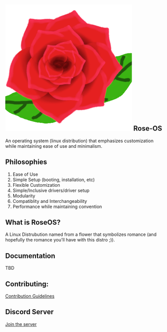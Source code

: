 ## ![logo](https://raw.githubusercontent.com/Rose-OS/Desktop-Rose/master/rose1.png) Rose-OS

An operating system (linux distribution) that emphasizes customization while maintaining ease of use and minimalism.

## Philosophies

1. Ease of Use
2. Simple Setup (booting, installation, etc)
3. Flexible Customization
4. Simple/Inclusive drivers/driver setup
5. Modularity
6. Compatiblity and Interchangeability
7. Performance while maintaining convention

## What is RoseOS?

A Linux Distrubution named from a flower that symbolizes romance (and hopefully the romance you'll have with this distro ;)).

## Documentation

TBD

## Contributing:

[Contribution Guidelines](https://github.com/Rose-OS/Desktop-Rose/blob/master/CONTRIBUTING.md)


## Discord Server

[Join the server](https://discord.gg/zGXPsdY)

